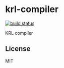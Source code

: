 # krl-compiler

[![build status](https://secure.travis-ci.org/farskipper/node-krl-compiler.svg)](https://travis-ci.org/farskipper/node-krl-compiler)

KRL compiler

## License
MIT
